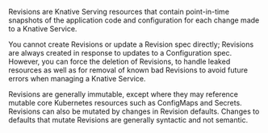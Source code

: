 <!-- Snippet used in the following topics:
- /docs/concepts/resources/revisions.md
- /docs/serving/revisions/README.md
-->
Revisions are Knative Serving resources that contain point-in-time snapshots of the application code and configuration for each change made to a Knative Service.
<!--Stateless taken from https://github.com/knative/specs/blob/main/specs/serving/knative-api-specification-1.0.md#revision
TODO: Update API spec docs to be consistent w/ docs site?-->

You cannot create Revisions or update a Revision spec directly; Revisions are always created in response to updates to a Configuration spec. However, you can force the deletion of Revisions, to handle leaked resources as well as for removal of known bad Revisions to avoid future errors when managing a Knative Service.

Revisions are generally immutable, except where they may reference mutable core Kubernetes resources such as ConfigMaps and Secrets. Revisions can also be mutated by changes in Revision defaults. Changes to defaults that mutate Revisions are generally syntactic and not semantic.

<!--TODO: Add info about relationship between revisions and operator vs other types of installations or deployments?-->
